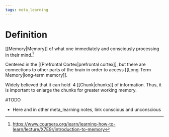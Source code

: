 ```yaml
---
tags: meta_learning
---
```


# Definition

[[Memory|Memory]] of what one immediately and consciously processing in their mind.[^1]

Centered in the [[Prefrontal Cortex|prefrontal cortex]], but there are connections to other parts of the brain in order to access [[Long-Term Memory|long-term memory]].

Widely believed that it can hold $~4$ [[Chunk|chunks]] of information. Thus, it is important to enlarge the chunks for greater working memory.

#TODO 
- Here and in other meta_learning notes, link conscious and unconscious

[^1]: https://www.coursera.org/learn/learning-how-to-learn/lecture/X7E9r/introduction-to-memory